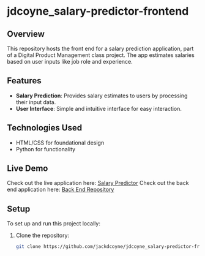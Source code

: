 # jdcoyne_salary-predictor-frontend

## Overview
This repository hosts the front end for a salary prediction application, part of a Digital Product Management class project. The app estimates salaries based on user inputs like job role and experience.

## Features
- **Salary Prediction**: Provides salary estimates to users by processing their input data.
- **User Interface**: Simple and intuitive interface for easy interaction.

## Technologies Used
- HTML/CSS for foundational design
- Python for functionality

## Live Demo
Check out the live application here: [Salary Predictor](https://jdcoyne-module12-salaryprediction.azurewebsites.net/)
Check out the back end application here: [Back End Repository](https://github.com/jackdcoyne/jdcoyne_salary-predictor-api)

## Setup
To set up and run this project locally:
1. Clone the repository:
   ```bash
   git clone https://github.com/jackdcoyne/jdcoyne_salary-predictor-frontend.git
